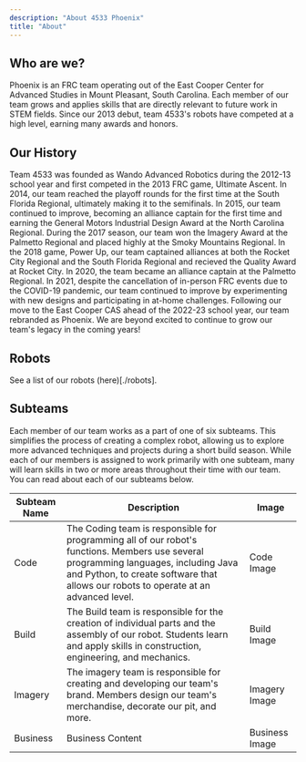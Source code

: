 ```yaml
---
description: "About 4533 Phoenix"
title: "About"
---
```


## Who are we?

Phoenix is an FRC team operating out of the East Cooper Center for Advanced Studies in Mount Pleasant, South Carolina. Each member of our team grows and applies skills that are directly relevant to future work in STEM fields. Since our 2013 debut, team 4533's robots have competed at a high level, earning many awards and honors.

## Our History

Team 4533 was founded as Wando Advanced Robotics during the 2012-13 school year and first competed in the 2013 FRC game, Ultimate Ascent. In 2014, our team reached the playoff rounds for the first time at the South Florida Regional, ultimately making it to the semifinals. In 2015, our team continued to improve, becoming an alliance captain for the first time and earning the General Motors Industrial Design Award at the North Carolina Regional. During the 2017 season, our team won the Imagery Award at the Palmetto Regional and placed highly at the Smoky Mountains Regional. In the 2018 game, Power Up, our team captained alliances at both the Rocket City Regional and the South Florida Regional and recieved the Quality Award at Rocket City. In 2020, the team became an alliance captain at the Palmetto Regional. In 2021, despite the cancellation of in-person FRC events due to the COVID-19 pandemic, our team continued to improve by experimenting with new designs and participating in at-home challenges. Following our move to the East Cooper CAS ahead of the 2022-23 school year, our team rebranded as Phoenix. We are beyond excited to continue to grow our team's legacy in the coming years!

## Robots

See a list of our robots (here)[./robots].

## Subteams

Each member of our team works as a part of one of six subteams. This simplifies the process of creating a complex robot, allowing us to explore more advanced techniques and projects during a short build season. While each of our members is assigned to work primarily with one subteam, many will learn skills in two or more areas throughout their time with our team. You can read about each of our subteams below.

|Subteam Name|Description|Image|
|------------|-----------|-----|
|Code|The Coding team is responsible for programming all of our robot's functions. Members use several programming languages, including Java and Python, to create software that allows our robots to operate at an advanced level.|Code Image|
|Build|The Build team is responsible for the creation of individual parts and the assembly of our robot. Students learn and apply skills in construction, engineering, and mechanics.|Build Image|
|Imagery|The imagery team is responsible for creating and developing our team's brand. Members design our team's merchandise, decorate our pit, and more.|Imagery Image|
|Business|Business Content|Business Image|